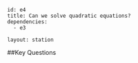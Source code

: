 ````
id: e4
title: Can we solve quadratic equations?
dependencies:
  - e3

layout: station
````
##Key Questions